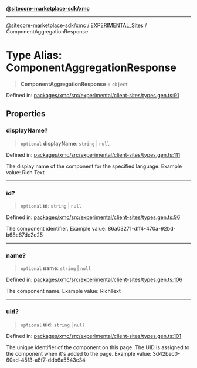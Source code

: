 [**@sitecore-marketplace-sdk/xmc**](../../../../README.md)

***

[@sitecore-marketplace-sdk/xmc](../../../../README.md) / [EXPERIMENTAL\_Sites](../README.md) / ComponentAggregationResponse

# Type Alias: ComponentAggregationResponse

> **ComponentAggregationResponse** = `object`

Defined in: [packages/xmc/src/experimental/client-sites/types.gen.ts:91](https://github.com/Sitecore/marketplace-sdk/blob/main/packages/xmc/src/experimental/client-sites/types.gen.ts#L91)

## Properties

### displayName?

> `optional` **displayName**: `string` \| `null`

Defined in: [packages/xmc/src/experimental/client-sites/types.gen.ts:111](https://github.com/Sitecore/marketplace-sdk/blob/main/packages/xmc/src/experimental/client-sites/types.gen.ts#L111)

The display name of the component for the specified language.
Example value: Rich Text

***

### id?

> `optional` **id**: `string` \| `null`

Defined in: [packages/xmc/src/experimental/client-sites/types.gen.ts:96](https://github.com/Sitecore/marketplace-sdk/blob/main/packages/xmc/src/experimental/client-sites/types.gen.ts#L96)

The component identifier.
Example value: 86a03271-dff4-470a-92bd-b68c67de2e25

***

### name?

> `optional` **name**: `string` \| `null`

Defined in: [packages/xmc/src/experimental/client-sites/types.gen.ts:106](https://github.com/Sitecore/marketplace-sdk/blob/main/packages/xmc/src/experimental/client-sites/types.gen.ts#L106)

The component name.
Example value: RichText

***

### uid?

> `optional` **uid**: `string` \| `null`

Defined in: [packages/xmc/src/experimental/client-sites/types.gen.ts:101](https://github.com/Sitecore/marketplace-sdk/blob/main/packages/xmc/src/experimental/client-sites/types.gen.ts#L101)

The unique identifier of the component on this page. The UID is assigned to the component when it's added to the page.
Example value: 3d42bec0-60ad-45f3-a8f7-ddb6a5543c34
